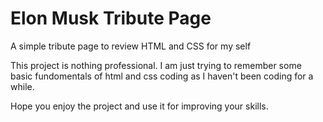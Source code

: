 # Elon Musk Tribute Page
 A simple tribute page to review HTML and CSS for my self

This project is nothing professional. I am just trying to remember some basic fundomentals of html and css coding as I haven't been coding for a while.

Hope you enjoy the project and use it for improving your skills.